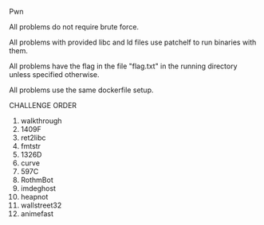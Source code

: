 Pwn

All problems do not require brute force.  

All problems with provided libc and ld files use patchelf to run binaries with them.  

All problems have the flag in the file "flag.txt" in the running directory unless specified otherwise.

All problems use the same dockerfile setup.

CHALLENGE ORDER  
1. walkthrough  
2. 1409F  
3. ret2libc  
4. fmtstr  
5. 1326D  
6. curve  
7. 597C   
8. RothmBot
9. imdeghost 
10. heapnot   
11. wallstreet32
12. animefast
